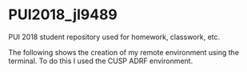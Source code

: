 # PUI2018_jl9489
PUI 2018 student repository used for homework, classwork, etc.

The following shows the creation of my remote environment using the terminal.  To do this I used the CUSP ADRF environment.
